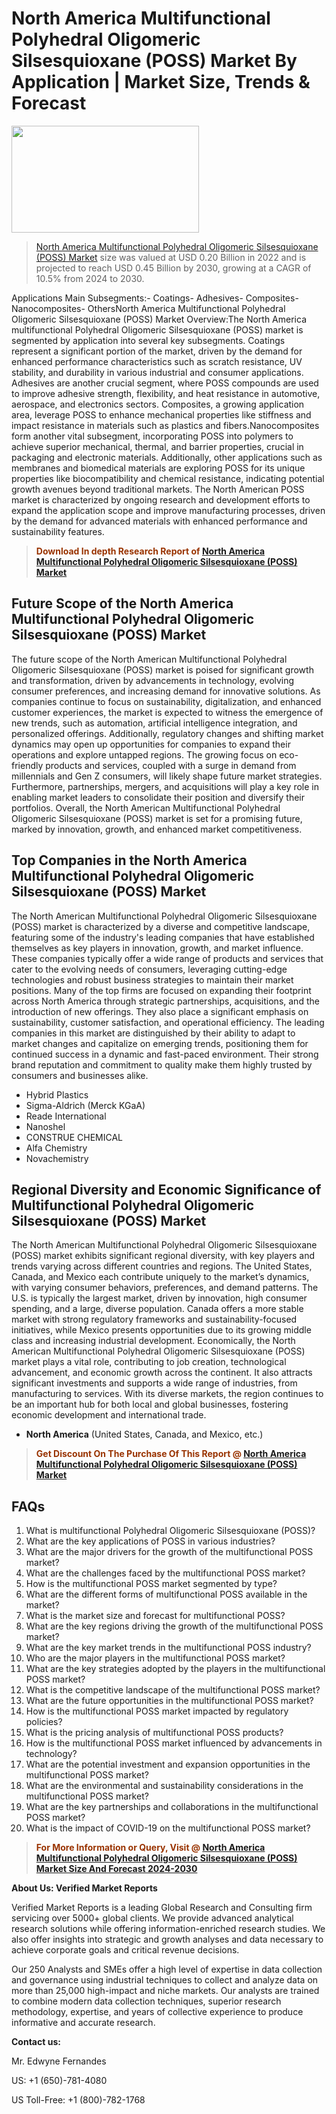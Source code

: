 <p><h1>North America Multifunctional Polyhedral Oligomeric Silsesquioxane (POSS) Market By Application | Market Size, Trends & Forecast</h1><p><img class="aligncenter size-medium wp-image-105565" src="https://ffe5etoiles.com/wp-content/uploads/2025/01/MST7-300x171.png" alt="" width="300" height="171" /></p><blockquote><p><a href="https://www.verifiedmarketreports.com/download-sample/?rid=408888&utm_source=Github-NA&utm_medium=361" target="_blank">North America Multifunctional Polyhedral Oligomeric Silsesquioxane (POSS) Market</a> size was valued at USD 0.20 Billion in 2022 and is projected to reach USD 0.45 Billion by 2030, growing at a CAGR of 10.5% from 2024 to 2030.</p></blockquote>Applications Main Subsegments:- Coatings- Adhesives- Composites- Nanocomposites- OthersNorth America Multifunctional Polyhedral Oligomeric Silsesquioxane (POSS) Market Overview:The North America multifunctional Polyhedral Oligomeric Silsesquioxane (POSS) market is segmented by application into several key subsegments. Coatings represent a significant portion of the market, driven by the demand for enhanced performance characteristics such as scratch resistance, UV stability, and durability in various industrial and consumer applications. Adhesives are another crucial segment, where POSS compounds are used to improve adhesive strength, flexibility, and heat resistance in automotive, aerospace, and electronics sectors. Composites, a growing application area, leverage POSS to enhance mechanical properties like stiffness and impact resistance in materials such as plastics and fibers.Nanocomposites form another vital subsegment, incorporating POSS into polymers to achieve superior mechanical, thermal, and barrier properties, crucial in packaging and electronic materials. Additionally, other applications such as membranes and biomedical materials are exploring POSS for its unique properties like biocompatibility and chemical resistance, indicating potential growth avenues beyond traditional markets. The North American POSS market is characterized by ongoing research and development efforts to expand the application scope and improve manufacturing processes, driven by the demand for advanced materials with enhanced performance and sustainability features.</p><blockquote><p><span style="color: #993300;"><strong>Download In depth Research Report of <a href="https://www.verifiedmarketreports.com/download-sample/?rid=408888&utm_source=Github-NA&utm_medium=361">North America Multifunctional Polyhedral Oligomeric Silsesquioxane (POSS) Market</a></strong></span></p></blockquote><h2>Future Scope of the North America Multifunctional Polyhedral Oligomeric Silsesquioxane (POSS) Market</h2><p>The future scope of the North American Multifunctional Polyhedral Oligomeric Silsesquioxane (POSS) market is poised for significant growth and transformation, driven by advancements in technology, evolving consumer preferences, and increasing demand for innovative solutions. As companies continue to focus on sustainability, digitalization, and enhanced customer experiences, the market is expected to witness the emergence of new trends, such as automation, artificial intelligence integration, and personalized offerings. Additionally, regulatory changes and shifting market dynamics may open up opportunities for companies to expand their operations and explore untapped regions. The growing focus on eco-friendly products and services, coupled with a surge in demand from millennials and Gen Z consumers, will likely shape future market strategies. Furthermore, partnerships, mergers, and acquisitions will play a key role in enabling market leaders to consolidate their position and diversify their portfolios. Overall, the North American Multifunctional Polyhedral Oligomeric Silsesquioxane (POSS) market is set for a promising future, marked by innovation, growth, and enhanced market competitiveness.</p><h2>Top Companies in the North America Multifunctional Polyhedral Oligomeric Silsesquioxane (POSS) Market</h2><p>The North American Multifunctional Polyhedral Oligomeric Silsesquioxane (POSS) market is characterized by a diverse and competitive landscape, featuring some of the industry's leading companies that have established themselves as key players in innovation, growth, and market influence. These companies typically offer a wide range of products and services that cater to the evolving needs of consumers, leveraging cutting-edge technologies and robust business strategies to maintain their market positions. Many of the top firms are focused on expanding their footprint across North America through strategic partnerships, acquisitions, and the introduction of new offerings. They also place a significant emphasis on sustainability, customer satisfaction, and operational efficiency. The leading companies in this market are distinguished by their ability to adapt to market changes and capitalize on emerging trends, positioning them for continued success in a dynamic and fast-paced environment. Their strong brand reputation and commitment to quality make them highly trusted by consumers and businesses alike.</p><p><ul><li>Hybrid Plastics </li><li> Sigma-Aldrich (Merck KGaA) </li><li> Reade International </li><li> Nanoshel </li><li> CONSTRUE CHEMICAL </li><li> Alfa Chemistry </li><li> Novachemistry</li></ul></p><h2>Regional Diversity and Economic Significance of Multifunctional Polyhedral Oligomeric Silsesquioxane (POSS) Market</h2><p>The North American Multifunctional Polyhedral Oligomeric Silsesquioxane (POSS) market exhibits significant regional diversity, with key players and trends varying across different countries and regions. The United States, Canada, and Mexico each contribute uniquely to the market’s dynamics, with varying consumer behaviors, preferences, and demand patterns. The U.S. is typically the largest market, driven by innovation, high consumer spending, and a large, diverse population. Canada offers a more stable market with strong regulatory frameworks and sustainability-focused initiatives, while Mexico presents opportunities due to its growing middle class and increasing industrial development. Economically, the North American Multifunctional Polyhedral Oligomeric Silsesquioxane (POSS) market plays a vital role, contributing to job creation, technological advancement, and economic growth across the continent. It also attracts significant investments and supports a wide range of industries, from manufacturing to services. With its diverse markets, the region continues to be an important hub for both local and global businesses, fostering economic development and international trade.</p><ul> <li><strong>North America</strong> (United States, Canada, and Mexico, etc.)</li></ul><blockquote><p><span style="color: #993300;"><strong>Get Discount On The Purchase Of This Report @ <a href="https://www.verifiedmarketreports.com/ask-for-discount/?rid=408888&utm_source=Github-NA&utm_medium=361">North America Multifunctional Polyhedral Oligomeric Silsesquioxane (POSS) Market</a></strong></span></p></blockquote><h2>FAQs</h2><p><ol> <li>What is multifunctional Polyhedral Oligomeric Silsesquioxane (POSS)?</div><div></li> <li>What are the key applications of POSS in various industries?</div><div></li> <li>What are the major drivers for the growth of the multifunctional POSS market?</div><div></li> <li>What are the challenges faced by the multifunctional POSS market?</div><div></li> <li>How is the multifunctional POSS market segmented by type?</div><div></li> <li>What are the different forms of multifunctional POSS available in the market?</div><div></li> <li>What is the market size and forecast for multifunctional POSS?</div><div></li> <li>What are the key regions driving the growth of the multifunctional POSS market?</div><div></li> <li>What are the key market trends in the multifunctional POSS industry?</div><div></li> <li>Who are the major players in the multifunctional POSS market?</div><div></li> <li>What are the key strategies adopted by the players in the multifunctional POSS market?</div><div></li> <li>What is the competitive landscape of the multifunctional POSS market?</div><div></li> <li>What are the future opportunities in the multifunctional POSS market?</div><div></li> <li>How is the multifunctional POSS market impacted by regulatory policies?</div><div></li> <li>What is the pricing analysis of multifunctional POSS products?</div><div></li> <li>How is the multifunctional POSS market influenced by advancements in technology?</div><div></li> <li>What are the potential investment and expansion opportunities in the multifunctional POSS market?</div><div></li> <li>What are the environmental and sustainability considerations in the multifunctional POSS market?</div><div></li> <li>What are the key partnerships and collaborations in the multifunctional POSS market?</div><div></li> <li>What is the impact of COVID-19 on the multifunctional POSS market?</div><div></li></ol></p><blockquote><p><span style="color: #993300;"><strong>For More Information or Query, Visit @ <a href="https://www.verifiedmarketreports.com/product/multifunctional-polyhedral-oligomeric-silsesquioxane-poss-market/">North America Multifunctional Polyhedral Oligomeric Silsesquioxane (POSS) Market Size And Forecast 2024-2030</a></strong></span></p></blockquote><p><strong>About Us: Verified Market Reports</strong></p><p>Verified Market Reports is a leading Global Research and Consulting firm servicing over 5000+ global clients. We provide advanced analytical research solutions while offering information-enriched research studies. We also offer insights into strategic and growth analyses and data necessary to achieve corporate goals and critical revenue decisions.</p><p>Our 250 Analysts and SMEs offer a high level of expertise in data collection and governance using industrial techniques to collect and analyze data on more than 25,000 high-impact and niche markets. Our analysts are trained to combine modern data collection techniques, superior research methodology, expertise, and years of collective experience to produce informative and accurate research.</p><p><strong>Contact us:</strong></p><p>Mr. Edwyne Fernandes</p><p>US: +1 (650)-781-4080</p><p>US Toll-Free: +1 (800)-782-1768</p>
